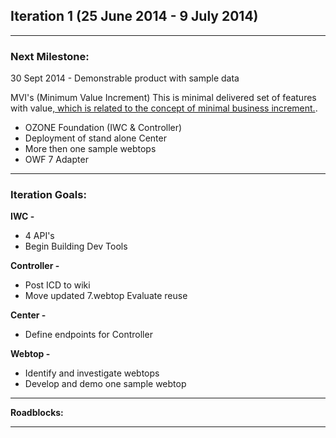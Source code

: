 ## Iteration 1 (25 June 2014 - 9 July 2014)

***

### Next Milestone:
30 Sept 2014 - Demonstrable product with sample data

MVI's (Minimum Value Increment) This is minimal delivered set of features with value[, which is related to the concept of minimal business increment.](http://www.netobjectives.com/minimal-business-increment).
* OZONE Foundation (IWC & Controller)
* Deployment of stand alone Center
* More then one sample webtops
* OWF 7 Adapter

***

### Iteration Goals:
**IWC -**
* 4 API's
* Begin Building Dev Tools 

**Controller -**
* Post ICD to wiki
* Move updated 7.webtop Evaluate reuse

**Center -**
* Define endpoints for Controller

**Webtop -**
* Identify and investigate webtops
* Develop and demo one sample webtop


***

**Roadblocks:**

***
